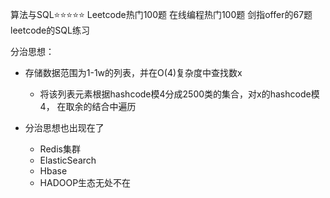 算法与SQL⭐️⭐️⭐️⭐️⭐️
Leetcode热门100题
在线编程热门100题
剑指offer的67题
leetcode的SQL练习



分治思想：

- 存储数据范围为1-1w的列表，并在O(4)复杂度中查找数x
  - 将该列表元素根据hashcode模4分成2500类的集合，对x的hashcode模4， 在取余的结合中遍历

- 分治思想也出现在了
  - Redis集群
  - ElasticSearch
  - Hbase
  - HADOOP生态无处不在